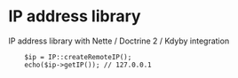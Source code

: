 # IP address library
IP address library with Nette / Doctrine 2 / Kdyby integration

```
	$ip = IP::createRemoteIP();
	echo($ip->getIP()); // 127.0.0.1

```
